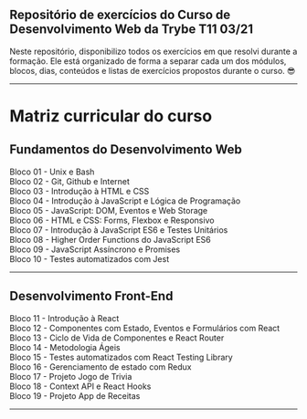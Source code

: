 ## Repositório de exercícios do Curso de Desenvolvimento Web da Trybe T11 03/21
  
Neste repositório, disponibilizo todos os exercícios em que resolvi durante a formação. Ele está organizado de forma a separar cada um dos módulos, blocos, dias, conteúdos e listas de exercícios propostos durante o curso. 😎
  
---
  
# Matriz curricular do curso  

## Fundamentos do Desenvolvimento Web  
Bloco 01 - Unix e Bash  
Bloco 02 - Git, Github e Internet  
Bloco 03 - Introdução à HTML e CSS  
Bloco 04 - Introdução à JavaScript e Lógica de Programação  
Bloco 05 - JavaScript: DOM, Eventos e Web Storage  
Bloco 06 - HTML e CSS: Forms, Flexbox e Responsivo  
Bloco 07 - Introdução à JavaScript ES6 e Testes Unitários  
Bloco 08 - Higher Order Functions do JavaScript ES6  
Bloco 09 - JavaScript Assíncrono e Promises  
Bloco 10 - Testes automatizados com Jest  
  
---
  
## Desenvolvimento Front-End  
Bloco 11 - Introdução à React  
Bloco 12 - Componentes com Estado, Eventos e Formulários com React  
Bloco 13 - Ciclo de Vida de Componentes e React Router  
Bloco 14 - Metodologia Ágeis  
Bloco 15 - Testes automatizados com React Testing Library  
Bloco 16 - Gerenciamento de estado com Redux  
Bloco 17 - Projeto Jogo de Trivia  
Bloco 18 - Context API e React Hooks  
Bloco 19 - Projeto App de Receitas  
  
---
